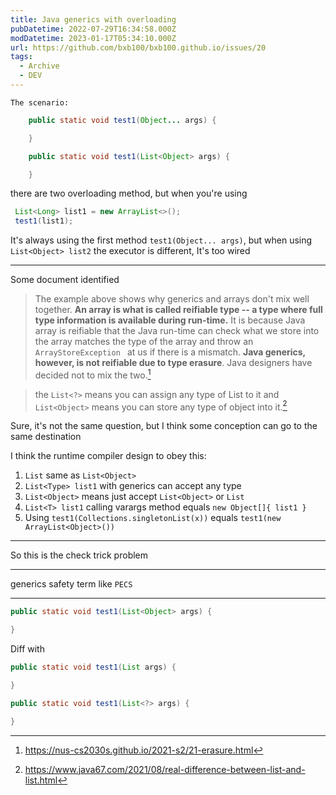 ```yaml
---
title: Java generics with overloading
pubDatetime: 2022-07-29T16:34:58.000Z
modDatetime: 2023-01-17T05:34:10.000Z
url: https://github.com/bxb100/bxb100.github.io/issues/20
tags:
  - Archive
  - DEV
---
```


    The scenario:

```java
    public static void test1(Object... args) {

    }

    public static void test1(List<Object> args) {

    }

```

there are two overloading method, but when you're using

```java
 List<Long> list1 = new ArrayList<>();
 test1(list1);
```

It's always using the first method `test1(Object... args)`, but when using `List<Object> list2` the executor is different, It's too wired

---

Some document identified

> The example above shows why generics and arrays don't mix well together. **An array is what is called reifiable type -- a type where full type information is available during run-time.** It is because Java array is reifiable that the Java run-time can check what we store into the array matches the type of the array and throw an `ArrayStoreException ` at us if there is a mismatch. **Java generics, however, is not reifiable due to type erasure**. Java designers have decided not to mix the two.[^1]

> the `List<?>` means you can assign any type of List to it and `List<Object>` means you can store any type of object into it.[^2]

Sure, it's not the same question, but I think some conception can go to the same destination

I think the runtime compiler design to obey this:

1. `List` same as `List<Object>`
2. `List<Type> list1` with generics can accept any type
3. `List<Object>` means just accept `List<Object>` or `List`
4. `List<T> list1` calling varargs method equals `new Object[]{ list1 }`
5. Using `test1(Collections.singletonList(x))` equals `test1(new ArrayList<Object>())`

---

So this is the check trick problem

---

<a id='issuecomment-1347703171'></a>
generics safety term like `PECS`

---

<a id='issuecomment-1384855824'></a>

```java
public static void test1(List<Object> args) {

}
```

Diff with

```java
public static void test1(List args) {

}
```

```java
public static void test1(List<?> args) {

}
```

[^1]: https://nus-cs2030s.github.io/2021-s2/21-erasure.html
[^2]: https://www.java67.com/2021/08/real-difference-between-list-and-list.html
